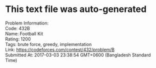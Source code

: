 # This text file was auto-generated  
  
Problem Information:  
Code: 432B  
Name: Football Kit  
Rating: 1200  
Tags: brute force, greedy, implementation  
Link: https://codeforces.com/contest/432/problem/B  
Submitted At: 2017-03-03 23:38:54 GMT+0600 (Bangladesh Standard Time)  
